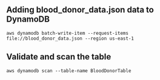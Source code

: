 ## Adding blood_donor_data.json data to DynamoDB

```aws dynamodb batch-write-item --request-items file://blood_donor_data.json --region us-east-1```

## Validate and scan the table

```aws dynamodb scan --table-name BloodDonorTable```